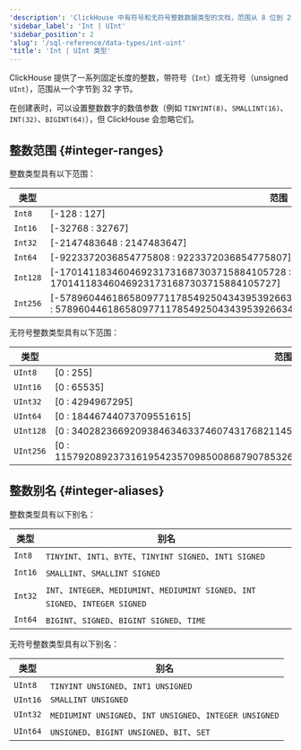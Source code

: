 ```yaml
---
'description': 'ClickHouse 中有符号和无符号整数数据类型的文档，范围从 8 位到 256 位'
'sidebar_label': 'Int | UInt'
'sidebar_position': 2
'slug': '/sql-reference/data-types/int-uint'
'title': 'Int | UInt 类型'
---
```


ClickHouse 提供了一系列固定长度的整数，带符号（`Int`）或无符号（unsigned `UInt`），范围从一个字节到 32 字节。

在创建表时，可以设置整数数字的数值参数（例如 `TINYINT(8)`、`SMALLINT(16)`、`INT(32)`、`BIGINT(64)`），但 ClickHouse 会忽略它们。

## 整数范围 {#integer-ranges}

整数类型具有以下范围：

| 类型     | 范围                                                                                                                                                              |
|----------|--------------------------------------------------------------------------------------------------------------------------------------------------------------------|
| `Int8`   | \[-128 : 127\]                                                                                                                                                     |
| `Int16`  | \[-32768 : 32767\]                                                                                                                                                 |
| `Int32`  | \[-2147483648 : 2147483647\]                                                                                                                                       |
| `Int64`  | \[-9223372036854775808 : 9223372036854775807\]                                                                                                                     |
| `Int128` | \[-170141183460469231731687303715884105728 : 170141183460469231731687303715884105727\]                                                                             |
| `Int256` | \[-57896044618658097711785492504343953926634992332820282019728792003956564819968 : 57896044618658097711785492504343953926634992332820282019728792003956564819967\] |

无符号整数类型具有以下范围：

| 类型      | 范围                                                                                  |
|-----------|----------------------------------------------------------------------------------------|
| `UInt8`   | \[0 : 255\]                                                                            |
| `UInt16`  | \[0 : 65535\]                                                                          |
| `UInt32`  | \[0 : 4294967295\]                                                                     |
| `UInt64`  | \[0 : 18446744073709551615\]                                                           |
| `UInt128` | \[0 : 340282366920938463463374607431768211455\]                                        |
| `UInt256` | \[0 : 115792089237316195423570985008687907853269984665640564039457584007913129639935\] |

## 整数别名 {#integer-aliases}

整数类型具有以下别名：

| 类型    | 别名                                                                             |
|---------|-----------------------------------------------------------------------------------|
| `Int8`  | `TINYINT`、`INT1`、`BYTE`、`TINYINT SIGNED`、`INT1 SIGNED`                        |
| `Int16` | `SMALLINT`、`SMALLINT SIGNED`                                                     |
| `Int32` | `INT`、`INTEGER`、`MEDIUMINT`、`MEDIUMINT SIGNED`、`INT SIGNED`、`INTEGER SIGNED` |
| `Int64` | `BIGINT`、`SIGNED`、`BIGINT SIGNED`、`TIME`                                       |

无符号整数类型具有以下别名：

| 类型     | 别名                                                    |
|----------|----------------------------------------------------------|
| `UInt8`  | `TINYINT UNSIGNED`、`INT1 UNSIGNED`                      |
| `UInt16` | `SMALLINT UNSIGNED`                                      |
| `UInt32` | `MEDIUMINT UNSIGNED`、`INT UNSIGNED`、`INTEGER UNSIGNED` |
| `UInt64` | `UNSIGNED`、`BIGINT UNSIGNED`、`BIT`、`SET`              |
